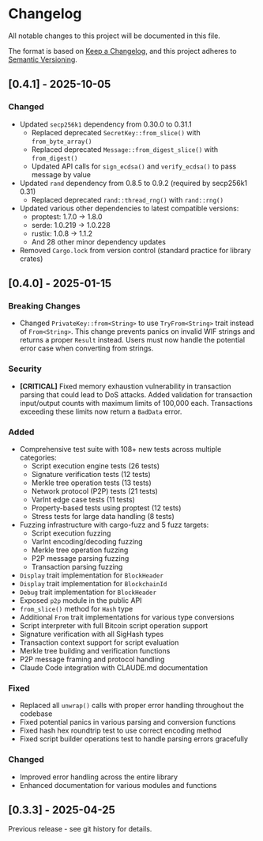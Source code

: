 # Changelog

All notable changes to this project will be documented in this file.

The format is based on [Keep a Changelog](https://keepachangelog.com/en/1.0.0/),
and this project adheres to [Semantic Versioning](https://semver.org/spec/v2.0.0.html).

## [0.4.1] - 2025-10-05

### Changed
- Updated `secp256k1` dependency from 0.30.0 to 0.31.1
  - Replaced deprecated `SecretKey::from_slice()` with `from_byte_array()`
  - Replaced deprecated `Message::from_digest_slice()` with `from_digest()`
  - Updated API calls for `sign_ecdsa()` and `verify_ecdsa()` to pass message by value
- Updated `rand` dependency from 0.8.5 to 0.9.2 (required by secp256k1 0.31)
  - Replaced deprecated `rand::thread_rng()` with `rand::rng()`
- Updated various other dependencies to latest compatible versions:
  - proptest: 1.7.0 → 1.8.0
  - serde: 1.0.219 → 1.0.228
  - rustix: 1.0.8 → 1.1.2
  - And 28 other minor dependency updates
- Removed `Cargo.lock` from version control (standard practice for library crates)

## [0.4.0] - 2025-01-15

### Breaking Changes
- Changed `PrivateKey::from<String>` to use `TryFrom<String>` trait instead of `From<String>`. This change prevents panics on invalid WIF strings and returns a proper `Result` instead. Users must now handle the potential error case when converting from strings.

### Security
- **[CRITICAL]** Fixed memory exhaustion vulnerability in transaction parsing that could lead to DoS attacks. Added validation for transaction input/output counts with maximum limits of 100,000 each. Transactions exceeding these limits now return a `BadData` error.

### Added
- Comprehensive test suite with 108+ new tests across multiple categories:
  - Script execution engine tests (26 tests)
  - Signature verification tests (12 tests)
  - Merkle tree operation tests (13 tests)
  - Network protocol (P2P) tests (21 tests)
  - VarInt edge case tests (11 tests)
  - Property-based tests using proptest (12 tests)
  - Stress tests for large data handling (8 tests)
- Fuzzing infrastructure with cargo-fuzz and 5 fuzz targets:
  - Script execution fuzzing
  - VarInt encoding/decoding fuzzing
  - Merkle tree operation fuzzing
  - P2P message parsing fuzzing
  - Transaction parsing fuzzing
- `Display` trait implementation for `BlockHeader`
- `Display` trait implementation for `BlockchainId`
- `Debug` trait implementation for `BlockHeader`
- Exposed `p2p` module in the public API
- `from_slice()` method for `Hash` type
- Additional `From` trait implementations for various type conversions
- Script interpreter with full Bitcoin script operation support
- Signature verification with all SigHash types
- Transaction context support for script evaluation
- Merkle tree building and verification functions
- P2P message framing and protocol handling
- Claude Code integration with CLAUDE.md documentation

### Fixed
- Replaced all `unwrap()` calls with proper error handling throughout the codebase
- Fixed potential panics in various parsing and conversion functions
- Fixed hash hex roundtrip test to use correct encoding method
- Fixed script builder operations test to handle parsing errors gracefully

### Changed
- Improved error handling across the entire library
- Enhanced documentation for various modules and functions

## [0.3.3] - 2025-04-25

Previous release - see git history for details.